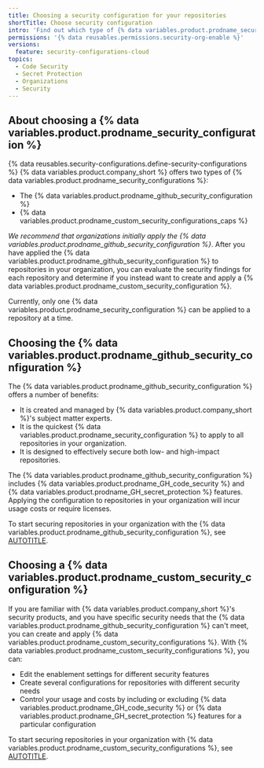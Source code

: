 ```yaml
---
title: Choosing a security configuration for your repositories
shortTitle: Choose security configuration
intro: 'Find out which type of {% data variables.product.prodname_security_configuration %} will meet the security needs of the repositories in your organization.'
permissions: '{% data reusables.permissions.security-org-enable %}'
versions:
  feature: security-configurations-cloud
topics:
  - Code Security
  - Secret Protection
  - Organizations
  - Security
---
```


## About choosing a {% data variables.product.prodname_security_configuration %}

{% data reusables.security-configurations.define-security-configurations %} {% data variables.product.company_short %} offers two types of {% data variables.product.prodname_security_configurations %}:

* The {% data variables.product.prodname_github_security_configuration %}
* {% data variables.product.prodname_custom_security_configurations_caps %}

_We recommend that organizations initially apply the {% data variables.product.prodname_github_security_configuration %}_. After you have applied the {% data variables.product.prodname_github_security_configuration %} to repositories in your organization, you can evaluate the security findings for each repository and determine if you instead want to create and apply a {% data variables.product.prodname_custom_security_configuration %}.

Currently, only one {% data variables.product.prodname_security_configuration %} can be applied to a repository at a time.

## Choosing the {% data variables.product.prodname_github_security_configuration %}

The {% data variables.product.prodname_github_security_configuration %} offers a number of benefits:

* It is created and managed by {% data variables.product.company_short %}'s subject matter experts.
* It is the quickest {% data variables.product.prodname_security_configuration %} to apply to all repositories in your organization.
* It is designed to effectively secure both low- and high-impact repositories.

The {% data variables.product.prodname_github_security_configuration %} includes {% data variables.product.prodname_GH_code_security %} and {% data variables.product.prodname_GH_secret_protection %} features. Applying the configuration to repositories in your organization will incur usage costs or require licenses.

To start securing repositories in your organization with the {% data variables.product.prodname_github_security_configuration %}, see [AUTOTITLE](/code-security/securing-your-organization/enabling-security-features-in-your-organization/applying-the-github-recommended-security-configuration-in-your-organization).

## Choosing a {% data variables.product.prodname_custom_security_configuration %}

If you are familiar with {% data variables.product.company_short %}'s security products, and you have specific security needs that the {% data variables.product.prodname_github_security_configuration %} can't meet, you can create and apply {% data variables.product.prodname_custom_security_configurations %}. With {% data variables.product.prodname_custom_security_configurations %}, you can:

* Edit the enablement settings for different security features
* Create several configurations for repositories with different security needs
* Control your usage and costs by including or excluding {% data variables.product.prodname_GH_code_security %} or {% data variables.product.prodname_GH_secret_protection %} features for a particular configuration

To start securing repositories in your organization with {% data variables.product.prodname_custom_security_configurations %}, see [AUTOTITLE](/code-security/securing-your-organization/enabling-security-features-in-your-organization/creating-a-custom-security-configuration).
